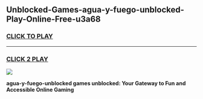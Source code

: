 
## Unblocked-Games-agua-y-fuego-unblocked-Play-Online-Free-u3a68
<h3>
<a href="https://premium76.site?title=agua-y-fuego-unblocked&ref=26A">CLICK TO PLAY</a></h3>
<hr>

<h3>
<a href="https://premium76.site?title=agua-y-fuego-unblocked&ref=26A">CLICK 2 PLAY</a>
  
</h3>

<a href="https://premium76.site?title=agua-y-fuego-unblocked&ref=26A"><img src="https://clearcache.store/games.png"></a>


**agua-y-fuego-unblocked games unblocked: Your Gateway to Fun and Accessible Online Gaming**

